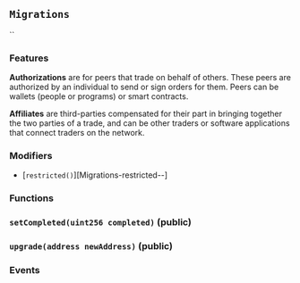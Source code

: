 ## <span id="Migrations"></span> `Migrations`

``





### Features

**Authorizations** are for peers that trade on behalf of others. These peers are authorized by an individual to send or sign orders for them. Peers can be wallets (people or programs) or smart contracts.

**Affiliates** are third-parties compensated for their part in bringing together the two parties of a trade, and can be other traders or software applications that connect traders on the network.

### Modifiers
- [`restricted()`][Migrations-restricted--]

### Functions

### <span id="Migrations-setCompleted-uint256-"></span> `setCompleted(uint256 completed)` (public)








### <span id="Migrations-upgrade-address-"></span> `upgrade(address newAddress)` (public)









### Events



